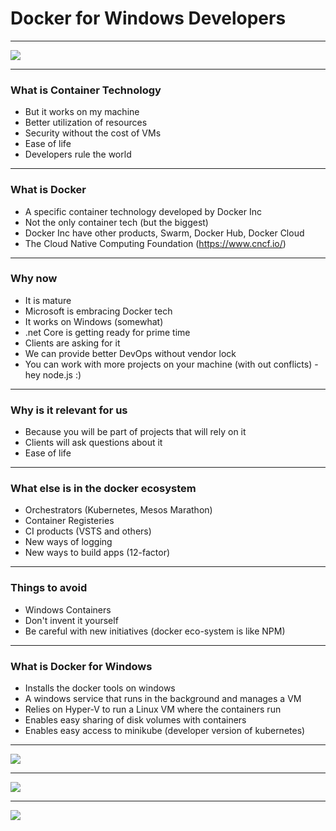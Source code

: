 # Docker for Windows Developers

---

![](http://maritime-connector.com/ships_uploads/maersk_mc_kinney_moller-9619907-container_ship-8-168317.jpg)

---

### What is Container Technology 
- But it works on my machine 
- Better utilization of resources
- Security without the cost of VMs 
- Ease of life 
- Developers rule the world

---

### What is Docker
- A specific container technology developed by Docker Inc
- Not the only container tech (but the biggest)
- Docker Inc have other products, Swarm, Docker Hub, Docker Cloud 
- The Cloud Native Computing Foundation (https://www.cncf.io/)

---

### Why now 
- It is mature
- Microsoft is embracing Docker tech
- It works on Windows (somewhat)
- .net Core is getting ready for prime time
- Clients are asking for it
- We can provide better DevOps without vendor lock
- You can work with more projects on your machine (with out conflicts) - hey node.js :) 

---

### Why is it relevant for us
- Because you will be part of projects that will rely on it
- Clients will ask questions about it
- Ease of life

---

### What else is in the docker ecosystem 
- Orchestrators (Kubernetes, Mesos Marathon)
- Container Registeries 
- CI products (VSTS and others)
- New ways of logging
- New ways to build apps (12-factor)

---

### Things to avoid
- Windows Containers
- Don't invent it yourself
- Be careful with new initiatives (docker eco-system is like NPM)

---

### What is Docker for Windows
- Installs the docker tools on windows 
- A windows service that runs in the background and manages a VM
- Relies on Hyper-V to run a Linux VM where the containers run
- Enables easy sharing of disk volumes with containers 
- Enables easy access to minikube (developer version of kubernetes)

---

![](https://i1.wp.com/blog.docker.com/wp-content/uploads/2013/08/KuDr42X_ITXghJhSInDZekNEF0jLt3NeVxtRye3tqco.png?ssl=1)

---

![](https://docs.docker.com/engine/images/architecture.svg)

---

![](https://success.docker.com/api/images/Docker_Reference_Architecture-_Designing_Scalable,_Portable_Docker_Container_Networks%2F%2Fimages%2Fcnm.png)